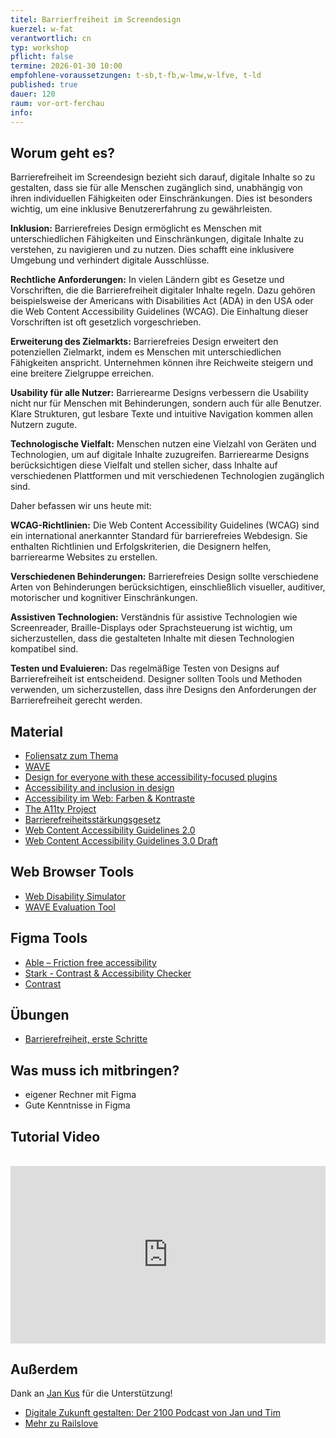 ```yaml
---
titel: Barrierfreiheit im Screendesign
kuerzel: w-fat
verantwortlich: cn
typ: workshop
pflicht: false
termine: 2026-01-30 10:00
empfohlene-voraussetzungen: t-sb,t-fb,w-lmw,w-lfve, t-ld
published: true
dauer: 120
raum: vor-ort-ferchau
info: 
---
```



## Worum geht es?

Barrierefreiheit im Screendesign bezieht sich darauf, digitale Inhalte so zu gestalten, dass sie für alle Menschen zugänglich sind, unabhängig von ihren individuellen Fähigkeiten oder Einschränkungen. Dies ist besonders wichtig, um eine inklusive Benutzererfahrung zu gewährleisten. 

**Inklusion:** Barrierefreies Design ermöglicht es Menschen mit unterschiedlichen Fähigkeiten und Einschränkungen, digitale Inhalte zu verstehen, zu navigieren und zu nutzen. Dies schafft eine inklusivere Umgebung und verhindert digitale Ausschlüsse.

**Rechtliche Anforderungen:** In vielen Ländern gibt es Gesetze und Vorschriften, die die Barrierefreiheit digitaler Inhalte regeln. Dazu gehören beispielsweise der Americans with Disabilities Act (ADA) in den USA oder die Web Content Accessibility Guidelines (WCAG). Die Einhaltung dieser Vorschriften ist oft gesetzlich vorgeschrieben.

**Erweiterung des Zielmarkts:** Barrierefreies Design erweitert den potenziellen Zielmarkt, indem es Menschen mit unterschiedlichen Fähigkeiten anspricht. Unternehmen können ihre Reichweite steigern und eine breitere Zielgruppe erreichen.

**Usability für alle Nutzer:** Barrierearme Designs verbessern die Usability nicht nur für Menschen mit Behinderungen, sondern auch für alle Benutzer. Klare Strukturen, gut lesbare Texte und intuitive Navigation kommen allen Nutzern zugute.

**Technologische Vielfalt:** Menschen nutzen eine Vielzahl von Geräten und Technologien, um auf digitale Inhalte zuzugreifen. Barrierearme Designs berücksichtigen diese Vielfalt und stellen sicher, dass Inhalte auf verschiedenen Plattformen und mit verschiedenen Technologien zugänglich sind.

Daher befassen wir uns heute mit:

**WCAG-Richtlinien:** Die Web Content Accessibility Guidelines (WCAG) sind ein international anerkannter Standard für barrierefreies Webdesign. Sie enthalten Richtlinien und Erfolgskriterien, die Designern helfen, barrierearme Websites zu erstellen.

**Verschiedenen Behinderungen:** Barrierefreies Design sollte verschiedene Arten von Behinderungen berücksichtigen, einschließlich visueller, auditiver, motorischer und kognitiver Einschränkungen.

**Assistiven Technologien:** Verständnis für assistive Technologien wie Screenreader, Braille-Displays oder Sprachsteuerung ist wichtig, um sicherzustellen, dass die gestalteten Inhalte mit diesen Technologien kompatibel sind.

**Testen und Evaluieren:** Das regelmäßige Testen von Designs auf Barrierefreiheit ist entscheidend. Designer sollten Tools und Methoden verwenden, um sicherzustellen, dass ihre Designs den Anforderungen der Barrierefreiheit gerecht werden.



## Material
- [Foliensatz zum Thema](/mi-bachelor-screendesign/download/workshops/barrierefreiheit/learning-nuggets-railslove.pdf)
- [WAVE](https://wave.webaim.org/)
- [Design for everyone with these accessibility-focused plugins](https://www.figma.com/blog/design-for-everyone-with-these-accessibility-focused-plugins/)
- [Accessibility and inclusion in design](https://www.figma.com/resource-library/creating-accessible-and-inclusive-design/?fuid=363042135887205264)
- [Accessibility im Web: Farben & Kontraste](https://railslove.com/stories/accessibility-im-web-farben-kontraste/)
- [The A11ty Project](https://www.a11yproject.com)
- [Barrierefreiheitsstärkungsgesetz](https://www.bmas.de/DE/Service/Gesetze-und-Gesetzesvorhaben/barrierefreiheitsstaerkungsgesetz.html)
- [Web Content Accessibility Guidelines 2.0](https://www.w3.org/WAI/standards-guidelines/wcag/)
- [Web Content Accessibility Guidelines 3.0 Draft](https://www.w3.org/WAI/standards-guidelines/wcag/wcag3-intro/)

## Web Browser Tools
- [Web Disability Simulator](https://chromewebstore.google.com/detail/web-disability-simulator/olioanlbgbpmdlgjnnampnnlohigkjla)
- [WAVE Evaluation Tool](https://chromewebstore.google.com/detail/wave-evaluation-tool/jbbplnpkjmmeebjpijfedlgcdilocofh)

## Figma Tools
- [Able – Friction free accessibility](https://www.figma.com/community/plugin/734693888346260052/able-friction-free-accessibility)
- [Stark - Contrast & Accessibility Checker](https://www.figma.com/community/plugin/732603254453395948/stark-contrast-accessibility-checker)
- [Contrast](https://www.figma.com/community/plugin/748533339900865323/contrast)

## Übungen
- [Barrierefreiheit, erste Schritte](/mi-bachelor-screendesign/assignments/barrierefreiheit-2025/)

## Was muss ich mitbringen?
- eigener Rechner mit Figma
- Gute Kenntnisse in Figma

## Tutorial Video

<br>
<iframe style="width:100%; aspect-ratio: 16/9" src="https://www.youtube.com/embed/2wUP4cm38ec?si=9gEmU66s5iSDtgi7" title="YouTube video player" frameborder="0" allow="accelerometer; autoplay; clipboard-write; encrypted-media; gyroscope; picture-in-picture; web-share" referrerpolicy="strict-origin-when-cross-origin" allowfullscreen></iframe>

## Außerdem

Dank an [Jan Kus](https://jankus.name) für die Unterstützung!

- [Digitale Zukunft gestalten: Der 2100 Podcast von Jan und Tim](https://open.spotify.com/show/7b2qaXZ2jmGdyjDxERzzmZ?si=7b1f4529b4bb48de)
- [Mehr zu Railslove](https://railslove.com)



